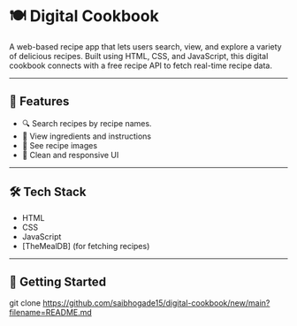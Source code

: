 # 🍽️ Digital Cookbook

A web-based recipe app that lets users search, view, and explore a variety of delicious recipes. Built using HTML, CSS, and JavaScript, this digital cookbook connects with a free recipe API to fetch real-time recipe data.

---

## 🌟 Features

- 🔍 Search recipes by recipe names.
- 🍳 View ingredients and instructions
- 📸 See recipe images
- 🎨 Clean and responsive UI

---

## 🛠️ Tech Stack

- HTML
- CSS
- JavaScript 
- [TheMealDB] (for fetching recipes)

---

## 🚀 Getting Started

git clone https://github.com/saibhogade15/digital-cookbook/new/main?filename=README.md
